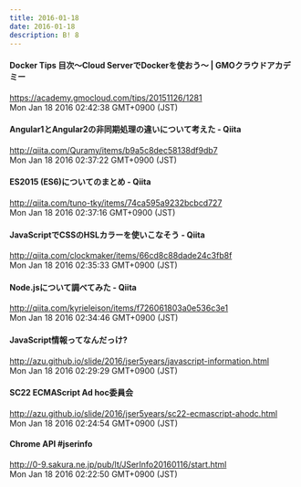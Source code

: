 ```yaml
---
title: 2016-01-18
date: 2016-01-18
description: B! 8
---
```


#### Docker Tips 目次～Cloud ServerでDockerを使おう～ | GMOクラウドアカデミー
https://academy.gmocloud.com/tips/20151126/1281<br>
Mon Jan 18 2016 02:42:38 GMT+0900 (JST)<br>


#### Angular1とAngular2の非同期処理の違いについて考えた - Qiita
http://qiita.com/Quramy/items/b9a5c8dec58138df9db7<br>
Mon Jan 18 2016 02:37:22 GMT+0900 (JST)<br>


#### ES2015 (ES6)についてのまとめ - Qiita
http://qiita.com/tuno-tky/items/74ca595a9232bcbcd727<br>
Mon Jan 18 2016 02:37:16 GMT+0900 (JST)<br>


#### JavaScriptでCSSのHSLカラーを使いこなそう - Qiita
http://qiita.com/clockmaker/items/66cd8c88dade24c3fb8f<br>
Mon Jan 18 2016 02:35:33 GMT+0900 (JST)<br>


#### Node.jsについて調べてみた - Qiita
http://qiita.com/kyrieleison/items/f726061803a0e536c3e1<br>
Mon Jan 18 2016 02:34:46 GMT+0900 (JST)<br>


#### JavaScript情報ってなんだっけ?
http://azu.github.io/slide/2016/jser5years/javascript-information.html<br>
Mon Jan 18 2016 02:29:29 GMT+0900 (JST)<br>


#### SC22 ECMAScript Ad hoc委員会
http://azu.github.io/slide/2016/jser5years/sc22-ecmascript-ahodc.html<br>
Mon Jan 18 2016 02:24:54 GMT+0900 (JST)<br>


#### Chrome API #jserinfo
http://0-9.sakura.ne.jp/pub/lt/JSerInfo20160116/start.html<br>
Mon Jan 18 2016 02:22:50 GMT+0900 (JST)<br>


